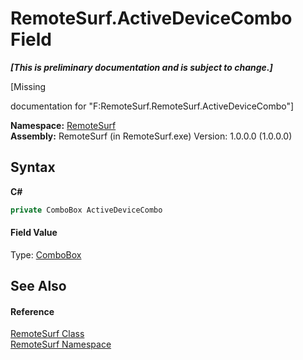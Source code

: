 # RemoteSurf.ActiveDeviceCombo Field
 _**\[This is preliminary documentation and is subject to change.\]**_

\[Missing <summary> documentation for "F:RemoteSurf.RemoteSurf.ActiveDeviceCombo"\]

**Namespace:**&nbsp;<a href="N_RemoteSurf">RemoteSurf</a><br />**Assembly:**&nbsp;RemoteSurf (in RemoteSurf.exe) Version: 1.0.0.0 (1.0.0.0)

## Syntax

**C#**<br />
``` C#
private ComboBox ActiveDeviceCombo
```


#### Field Value
Type: <a href="http://msdn2.microsoft.com/en-us/library/t14e0ws8" target="_self">ComboBox</a>

## See Also


#### Reference
<a href="T_RemoteSurf_RemoteSurf">RemoteSurf Class</a><br /><a href="N_RemoteSurf">RemoteSurf Namespace</a><br />